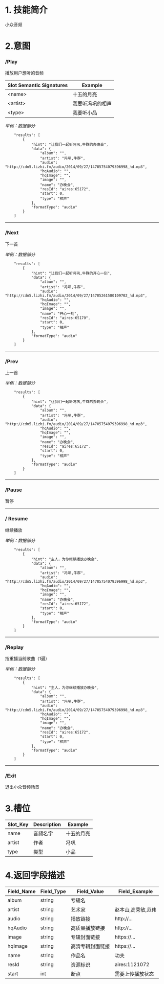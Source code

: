 
# 1. 技能简介

小众音频

# 2.意图

### \/Play

播放用户想听的音频

| **Slot Semantic Signatures** | **Example** |
| --- | --- |
| &lt;name&gt; | 十五的月亮 |
| &lt;artist&gt; | 我要听冯巩的相声 |
| &lt;type&gt; | 我要听小品 |

_举例：数据部分_
```
    "results": [
        {
            "hint": "让我们一起听冯巩,牛群的办晚会",
            "data": {
                "album": "",
                "artist": "冯巩,牛群",
                "audio": "http://cdn5.lizhi.fm/audio/2014/09/27/14705754079396998_hd.mp3",
                "hqAudio": "",
                "hqImage": "",
                "image": "",
                "name": "办晚会",
                "resId": "aires:65172",
                "start": 0,
                "type": "相声"
            },
            "formatType": "audio"
        }
    ]
```

---


### \/Next
下一首

_举例：数据部分_
```
    "results": [
        {
            "hint": "让我们一起听冯巩,牛群的开心一刻",
            "data": {
                "album": "",
                "artist": "冯巩,牛群",
                "audio": "http://cdn5.lizhi.fm/audio/2014/09/27/14705261500109702_hd.mp3",
                "hqAudio": "",
                "hqImage": "",
                "image": "",
                "name": "开心一刻",
                "resId": "aires:65170",
                "start": 0,
                "type": "相声"
            },
            "formatType": "audio"
        }
    ]
```

---

### \/Prev
上一首

_举例：数据部分_
```
    "results": [
        {
            "hint": "让我们一起听冯巩,牛群的办晚会",
            "data": {
                "album": "",
                "artist": "冯巩,牛群",
                "audio": "http://cdn5.lizhi.fm/audio/2014/09/27/14705754079396998_hd.mp3",
                "hqAudio": "",
                "hqImage": "",
                "image": "",
                "name": "办晚会",
                "resId": "aires:65172",
                "start": 0,
                "type": "相声"
            },
            "formatType": "audio"
        }
    ]
```

---

### \/Pause
暂停

---

### \/ Resume
继续播放

_举例：数据部分_
```
    "results": [
        {
            "hint": "主人，为你继续播放办晚会",
            "data": {
                "album": "",
                "artist": "冯巩,牛群",
                "audio": "http://cdn5.lizhi.fm/audio/2014/09/27/14705754079396998_hd.mp3",
                "hqAudio": "",
                "hqImage": "",
                "image": "",
                "name": "办晚会",
                "resId": "aires:65172",
                "start": 0,
                "type": "相声"
            },
            "formatType": "audio"
        }
    ]
```

---

### \/Replay
指重播当前歌曲（1遍）

_举例：数据部分_

```
    "results": [
        {
            "hint": "主人，为你继续播放办晚会",
            "data": {
                "album": "",
                "artist": "冯巩,牛群",
                "audio": "http://cdn5.lizhi.fm/audio/2014/09/27/14705754079396998_hd.mp3",
                "hqAudio": "",
                "hqImage": "",
                "image": "",
                "name": "办晚会",
                "resId": "aires:65172",
                "start": 0,
                "type": "相声"
            },
            "formatType": "audio"
        }
    ]
```

---

### \/Exit
退出小众音频场景

# 3.槽位

| **Slot\_Key** | **Description** | **Example** |
| --- | --- | --- |
| name | 音频名字 | 十五的月亮 |
| artist | 作者 | 冯巩 |
| type | 类型 | 小品 |

# 4.返回字段描述

| **Field\_Name** | **Field\_Type** | **Field\_Value** | **Field\_Example** |
| --- | --- | --- | --- |
| album | string | 专辑名 |  |
| artist | string | 艺术家 | 赵本山,高秀敏,范伟 |
| audio | string | 播放链接 | http://... |
| hqAudio | string | 高质量播放链接 | http://... |
| image | string | 专辑封面链接 | https://... |
| hqImage | string | 高清专辑封面链接 | https://... |
| name | string | 作品名 | 功夫 |
| resId | string | 资源标识 | aires:1121072 |
| start | int | 断点 | 需要上传播放状态 |
